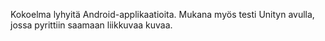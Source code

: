 Kokoelma lyhyitä Android-applikaatioita. Mukana myös testi Unityn avulla, jossa pyrittiin saamaan liikkuvaa kuvaa.

